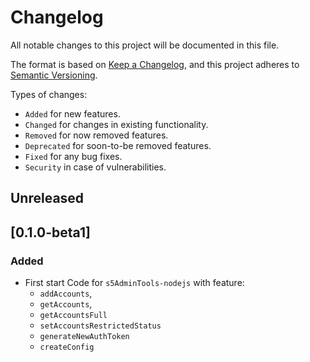# Changelog

All notable changes to this project will be documented in this file.

The format is based on [Keep a Changelog](https://keepachangelog.com/en/1.0.0/),
and this project adheres to [Semantic Versioning](https://semver.org/spec/v2.0.0.html).

Types of changes:

- `Added` for new features.
- `Changed` for changes in existing functionality.
- `Removed` for now removed features.
- `Deprecated` for soon-to-be removed features.
- `Fixed` for any bug fixes.
- `Security` in case of vulnerabilities.

## Unreleased

## [0.1.0-beta1]

### Added

- First start Code for `s5AdminTools-nodejs` with feature:
  - `addAccounts`,
  - `getAccounts`,
  - `getAccountsFull`
  - `setAccountsRestrictedStatus`
  - `generateNewAuthToken`
  - `createConfig`
